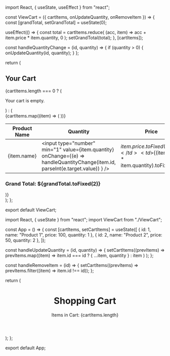 import React, { useState, useEffect } from "react";

const ViewCart = ({ cartItems, onUpdateQuantity, onRemoveItem }) => {
  const [grandTotal, setGrandTotal] = useState(0);

  useEffect(() => {
    const total = cartItems.reduce(
      (acc, item) => acc + item.price * item.quantity,
      0
    );
    setGrandTotal(total);
  }, [cartItems]);

  const handleQuantityChange = (id, quantity) => {
    if (quantity > 0) {
      onUpdateQuantity(id, quantity);
    }
  };

  return (
    <div className="view-cart">
      <h2>Your Cart</h2>
      {cartItems.length === 0 ? (
        <p>Your cart is empty.</p>
      ) : (
        <div>
          <table>
            <thead>
              <tr>
                <th>Product Name</th>
                <th>Quantity</th>
                <th>Price</th>
                <th>Total</th>
                <th>Actions</th>
              </tr>
            </thead>
            <tbody>
              {cartItems.map((item) => (
                <tr key={item.id}>
                  <td>{item.name}</td>
                  <td>
                    <input
                      type="number"
                      min="1"
                      value={item.quantity}
                      onChange={(e) =>
                        handleQuantityChange(item.id, parseInt(e.target.value))
                      }
                    />
                  </td>
                  <td>${item.price.toFixed(2)}</td>
                  <td>${(item.price * item.quantity).toFixed(2)}</td>
                  <td>
                    <button onClick={() => onRemoveItem(item.id)}>Remove</button>
                  </td>
                </tr>
              ))}
            </tbody>
          </table>
          <div className="cart-summary">
            <h3>Grand Total: ${grandTotal.toFixed(2)}</h3>
          </div>
        </div>
      )}
    </div>
  );
};

export default ViewCart;




import React, { useState } from "react";
import ViewCart from "./ViewCart";

const App = () => {
  const [cartItems, setCartItems] = useState([
    { id: 1, name: "Product 1", price: 100, quantity: 1 },
    { id: 2, name: "Product 2", price: 50, quantity: 2 },
  ]);

  const handleUpdateQuantity = (id, quantity) => {
    setCartItems((prevItems) =>
      prevItems.map((item) =>
        item.id === id ? { ...item, quantity } : item
      )
    );
  };

  const handleRemoveItem = (id) => {
    setCartItems((prevItems) => prevItems.filter((item) => item.id !== id));
  };

  return (
    <div>
      <header>
        <h1>Shopping Cart</h1>
        <p>Items in Cart: {cartItems.length}</p>
      </header>
      <ViewCart
        cartItems={cartItems}
        onUpdateQuantity={handleUpdateQuantity}
        onRemoveItem={handleRemoveItem}
      />
    </div>
  );
};

export default App;
